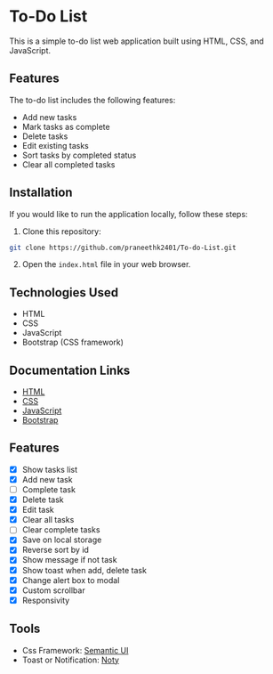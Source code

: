 

# To-Do List

This is a simple to-do list web application built using HTML, CSS, and JavaScript.

## Features

The to-do list includes the following features:

- Add new tasks
- Mark tasks as complete
- Delete tasks
- Edit existing tasks
- Sort tasks by completed status
- Clear all completed tasks

## Installation

If you would like to run the application locally, follow these steps:

1. Clone this repository:

```bash
git clone https://github.com/praneethk2401/To-do-List.git
```

2. Open the `index.html` file in your web browser.

## Technologies Used

- HTML
- CSS
- JavaScript
- Bootstrap (CSS framework)

## Documentation Links

- [HTML](https://developer.mozilla.org/en-US/docs/Web/HTML)
- [CSS](https://developer.mozilla.org/en-US/docs/Web/CSS)
- [JavaScript](https://developer.mozilla.org/en-US/docs/Web/JavaScript)
- [Bootstrap](https://getbootstrap.com/docs/5.0/getting-started/introduction/)

## Features
- [x] Show tasks list
- [x] Add new task
- [ ] Complete task
- [x] Delete task
- [x] Edit task
- [x] Clear all tasks
- [ ] Clear complete tasks
- [x] Save on local storage
- [x] Reverse sort by id
- [x] Show message if not task
- [x] Show toast when add, delete task
- [x] Change alert box to modal
- [x] Custom scrollbar
- [x] Responsivity

## Tools
- Css Framework: [Semantic UI](https://semantic-ui.com)
- Toast or Notification: [Noty](https://ned.im/noty)


